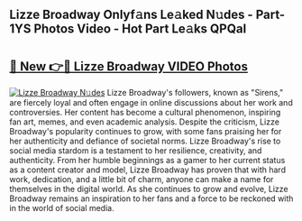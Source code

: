 ## Lizze Broadway Onlyf𝚊ns Le𝚊ked N𝚞des - Part-1YS Photos Video - Hot Part Le𝚊ks QPQal

# <h2><a href="http://ac10044.deff.icu/?id=Lizze+Broadway">🔗 New 👉🔴 Lizze Broadway VIDEO Photos</a></h2>

[![Lizze Broadway N𝚞des](https://i.imgur.com/rIISA9y.gif)](http://ac10044.deff.icu/?id=Lizze+Broadway)
Lizze Broadway's followers, known as "Sirens," are fiercely loyal and often engage in online discussions about her work and controversies. Her content has become a cultural phenomenon, inspiring fan art, memes, and even academic analysis. Despite the criticism, Lizze Broadway's popularity continues to grow, with some fans praising her for her authenticity and defiance of societal norms. Lizze Broadway's rise to social media stardom is a testament to her resilience, creativity, and authenticity. From her humble beginnings as a gamer to her current status as a content creator and model, Lizze Broadway has proven that with hard work, dedication, and a little bit of charm, anyone can make a name for themselves in the digital world. As she continues to grow and evolve, Lizze Broadway remains an inspiration to her fans and a force to be reckoned with in the world of social media.
